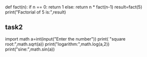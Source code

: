 def fact(n):
    if n == 0:
        return 1
    else:
        return n * fact(n-1)
result=fact(5)
print("Factorial of  5 is:",result)

##  task2
import math
a=int(input("Enter the number"))
print( "square root:",math.sqrt(a))
print("logarithm:",math.log(a,2))
print("sine:",math.sin(a))
